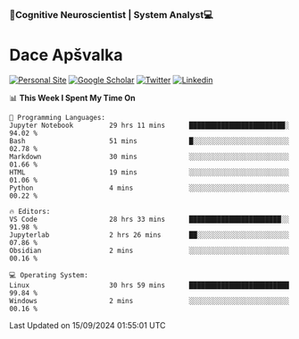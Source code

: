 ### 🧠Cognitive Neuroscientist | System Analyst💻
# Dace Apšvalka

[![Personal Site](https://img.shields.io/badge/website-teal?style=for-the-badge&logo=About.me&logoColor=white)](https://dcdace.net/)
[![Google Scholar](https://img.shields.io/badge/Scholar-yellow?style=for-the-badge&logo=googlescholar&logoColor=ffffff)](https://scholar.google.com/citations?hl=en&user=W8q0HBkAAAAJ&view_op=list_works&sortby=pubdate)
[![Twitter](https://img.shields.io/badge/Twitter-1DA1F2?logo=twitter&logoColor=white&style=for-the-badge)](https://twitter.com/dcdace)
[![Linkedin](https://img.shields.io/badge/linkedin-0077B5?logo=linkedin&logoColor=white&style=for-the-badge)](https://www.linkedin.com/in/dace-apsvalka/)

<!--
[![Dace's wakatime stats](https://github-readme-stats.vercel.app/api/wakatime?username=dcdace&theme=react&layout=compact&custom_title=Coding+past+7+days&v=2)](https://github.com/dcdace/dcdace)


[![github](https://img.shields.io/github/followers/dcdace?logo=github&style=plastic)](https://github.com/dcdace?tab=followers "GitHub followers")
[![wakatime](https://wakatime.com/badge/user/6e7556d3-b1db-4eef-a7e8-9bad735fc27e.svg?style=plastic?v=2)](https://wakatime.com/@6e7556d3-b1db-4eef-a7e8-9bad735fc27e "Total time coded since Feb 28 2022")

[![twitter](https://img.shields.io/twitter/follow/dcdace?label=followers&logo=twitter&color=%23007ec6&style=plastic)](https://twitter.com/dcdace "Twitter followers")

[![Dace's languages](https://github-readme-stats-one-nu-13.vercel.app/api/top-langs/?username=dcdace&langs_count=10&theme=nord&layout=compact)](https://github.com/anuraghazra/github-readme-stats) 
[![Dace's GitHub stats](https://github-readme-stats-one-nu-13.vercel.app/api?username=dcdace&theme=dracula&hide=prs,issues&count_private=true&show_icons=true&hide_rank=true&include_all_commits=true&hide_title=false&custom_title=GitHub+Stats)](https://github.com/anuraghazra/github-readme-stats)
-->

<!--START_SECTION:waka-->
📊 **This Week I Spent My Time On** 

```text
💬 Programming Languages: 
Jupyter Notebook         29 hrs 11 mins      ████████████████████████░   94.02 % 
Bash                     51 mins             █░░░░░░░░░░░░░░░░░░░░░░░░   02.78 % 
Markdown                 30 mins             ░░░░░░░░░░░░░░░░░░░░░░░░░   01.66 % 
HTML                     19 mins             ░░░░░░░░░░░░░░░░░░░░░░░░░   01.06 % 
Python                   4 mins              ░░░░░░░░░░░░░░░░░░░░░░░░░   00.22 % 

🔥 Editors: 
VS Code                  28 hrs 33 mins      ███████████████████████░░   91.98 % 
Jupyterlab               2 hrs 26 mins       ██░░░░░░░░░░░░░░░░░░░░░░░   07.86 % 
Obsidian                 2 mins              ░░░░░░░░░░░░░░░░░░░░░░░░░   00.16 % 

💻 Operating System: 
Linux                    30 hrs 59 mins      █████████████████████████   99.84 % 
Windows                  2 mins              ░░░░░░░░░░░░░░░░░░░░░░░░░   00.16 % 
```


 Last Updated on 15/09/2024 01:55:01 UTC
<!--END_SECTION:waka-->

